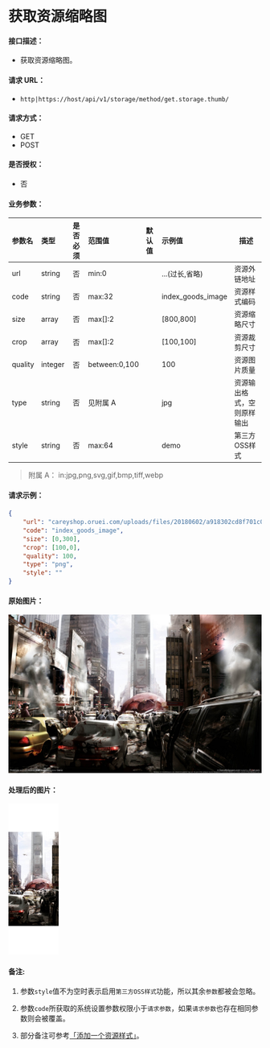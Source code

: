 # 获取资源缩略图

#### 接口描述：
- 获取资源缩略图。

#### 请求 URL：
- `http|https://host/api/v1/storage/method/get.storage.thumb/`

#### 请求方式：
- GET
- POST

#### 是否授权：
- 否

#### 业务参数：
|参数名|类型|是否必须|范围值|默认值|示例值|描述|
|:----|:---|:---:|:-----|:-----|:-----|-----|
|url |string |否 |min:0 | |...(过长,省略) |资源外链地址 |
|code |string |否 |max:32 | |index_goods_image |资源样式编码 |
|size |array |否 |max[]:2 | |[800,800] |资源缩略尺寸 |
|crop |array |否 |max[]:2 | |[100,100] |资源裁剪尺寸 |
|quality |integer |否 |between:0,100 | |100 |资源图片质量 |
|type |string |否 |见附属 A | |jpg |资源输出格式，空则原样输出 |
|style |string |否 |max:64 | |demo |第三方OSS样式 |

> 附属 A：
in:jpg,png,svg,gif,bmp,tiff,webp

#### 请求示例：
```json
{
    "url": "careyshop.oruei.com/uploads/files/20180602/a918302cd8f701c0e4f45d16b32fc8e2.jpg?type=careyshop",
    "code": "index_goods_image",
    "size": [0,300],
    "crop": [100,0],
    "quality": 100,
    "type": "png",
    "style": ""
}
```

#### 原始图片：
![](../image/attach_1534b101c21543a7.jpg)

#### 处理后的图片：
![](../image/attach_1534b1038da77eb6.png)

#### 备注:
1. 参数`style`值不为空时表示启用`第三方OSS样式`功能，所以其余`参数`都被会忽略。

2. 参数`code`所获取的系统设置参数权限小于`请求参数`，如果`请求参数`也存在相同参数则会被覆盖。

3. 部分备注可参考[「添加一个资源样式」](/api/admin/upload/style/add.storage.style.item.md "「添加一个资源样式」")。